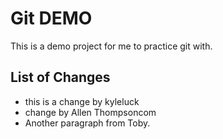 # Git DEMO

This is a demo project for me to practice git with.

## List of Changes

* this is a change by kyleluck
* change by Allen Thompsoncom
* Another paragraph from Toby.

